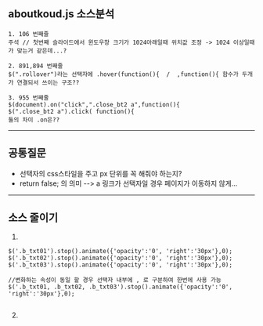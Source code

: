 ## aboutkoud.js 소스분석

```
1. 106 번째줄
주석 // 첫번째 슬라이드에서 윈도우창 크기가 1024아래일때 위치값 조정 -> 1024 이상일때가 맞는거 같은데...?
```
```
2. 891,894 번째줄  
$(".rollover")라는 선택자에 .hover(function(){  /  ,function(){ 함수가 두개가 연결되서 쓰이는 구조??
```
```
3. 955 번째줄 
$(document).on("click",".close_bt2 a",function(){
$(".close_bt2 a").click( function(){
둘의 차이 .on은??
```

***

## 공통질문

* 선택자의 css스타일을 주고 px 단위를 꼭 해줘야 하는지?
* return false; 의 의미 --> a 링크가 선택자일 경우 페이지가 이동하지 않게...

***

## 소스 줄이기

1. 
```
$('.b_txt01').stop().animate({'opacity':'0', 'right':'30px'},0);
$('.b_txt02').stop().animate({'opacity':'0', 'right':'30px'},0);
$('.b_txt03').stop().animate({'opacity':'0', 'right':'30px'},0);

//변화하는 속성이 동일 할 경우 선택자 내부에 , 로 구분하여 한번에 사용 가능
$('.b_txt01, .b_txt02, .b_txt03').stop().animate({'opacity':'0', 'right':'30px'},0);
 
```
2. 
